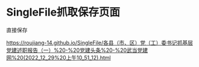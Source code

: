 SingleFile抓取保存页面
====
直接保存

https://roujiang-14.github.io/SingleFile/各县（市、区）党（工）委书记抓基层党建述职报告（一）%20-%20党建头条%20-%20武当党建网%20(2022_12_29%20上午10_51_12).html
